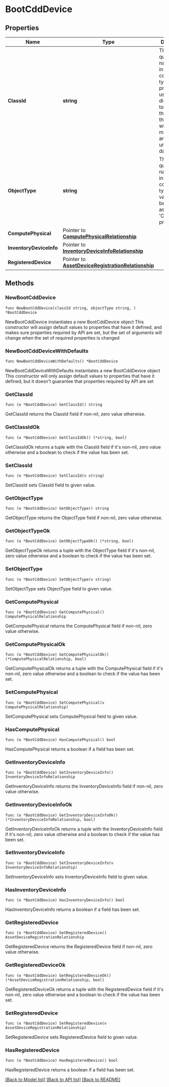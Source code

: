 # BootCddDevice

## Properties

Name | Type | Description | Notes
------------ | ------------- | ------------- | -------------
**ClassId** | **string** | The fully-qualified name of the instantiated, concrete type. This property is used as a discriminator to identify the type of the payload when marshaling and unmarshaling data. | [default to "boot.CddDevice"]
**ObjectType** | **string** | The fully-qualified name of the instantiated, concrete type. The value should be the same as the &#39;ClassId&#39; property. | [default to "boot.CddDevice"]
**ComputePhysical** | Pointer to [**ComputePhysicalRelationship**](ComputePhysicalRelationship.md) |  | [optional] 
**InventoryDeviceInfo** | Pointer to [**InventoryDeviceInfoRelationship**](InventoryDeviceInfoRelationship.md) |  | [optional] 
**RegisteredDevice** | Pointer to [**AssetDeviceRegistrationRelationship**](AssetDeviceRegistrationRelationship.md) |  | [optional] 

## Methods

### NewBootCddDevice

`func NewBootCddDevice(classId string, objectType string, ) *BootCddDevice`

NewBootCddDevice instantiates a new BootCddDevice object
This constructor will assign default values to properties that have it defined,
and makes sure properties required by API are set, but the set of arguments
will change when the set of required properties is changed

### NewBootCddDeviceWithDefaults

`func NewBootCddDeviceWithDefaults() *BootCddDevice`

NewBootCddDeviceWithDefaults instantiates a new BootCddDevice object
This constructor will only assign default values to properties that have it defined,
but it doesn't guarantee that properties required by API are set

### GetClassId

`func (o *BootCddDevice) GetClassId() string`

GetClassId returns the ClassId field if non-nil, zero value otherwise.

### GetClassIdOk

`func (o *BootCddDevice) GetClassIdOk() (*string, bool)`

GetClassIdOk returns a tuple with the ClassId field if it's non-nil, zero value otherwise
and a boolean to check if the value has been set.

### SetClassId

`func (o *BootCddDevice) SetClassId(v string)`

SetClassId sets ClassId field to given value.


### GetObjectType

`func (o *BootCddDevice) GetObjectType() string`

GetObjectType returns the ObjectType field if non-nil, zero value otherwise.

### GetObjectTypeOk

`func (o *BootCddDevice) GetObjectTypeOk() (*string, bool)`

GetObjectTypeOk returns a tuple with the ObjectType field if it's non-nil, zero value otherwise
and a boolean to check if the value has been set.

### SetObjectType

`func (o *BootCddDevice) SetObjectType(v string)`

SetObjectType sets ObjectType field to given value.


### GetComputePhysical

`func (o *BootCddDevice) GetComputePhysical() ComputePhysicalRelationship`

GetComputePhysical returns the ComputePhysical field if non-nil, zero value otherwise.

### GetComputePhysicalOk

`func (o *BootCddDevice) GetComputePhysicalOk() (*ComputePhysicalRelationship, bool)`

GetComputePhysicalOk returns a tuple with the ComputePhysical field if it's non-nil, zero value otherwise
and a boolean to check if the value has been set.

### SetComputePhysical

`func (o *BootCddDevice) SetComputePhysical(v ComputePhysicalRelationship)`

SetComputePhysical sets ComputePhysical field to given value.

### HasComputePhysical

`func (o *BootCddDevice) HasComputePhysical() bool`

HasComputePhysical returns a boolean if a field has been set.

### GetInventoryDeviceInfo

`func (o *BootCddDevice) GetInventoryDeviceInfo() InventoryDeviceInfoRelationship`

GetInventoryDeviceInfo returns the InventoryDeviceInfo field if non-nil, zero value otherwise.

### GetInventoryDeviceInfoOk

`func (o *BootCddDevice) GetInventoryDeviceInfoOk() (*InventoryDeviceInfoRelationship, bool)`

GetInventoryDeviceInfoOk returns a tuple with the InventoryDeviceInfo field if it's non-nil, zero value otherwise
and a boolean to check if the value has been set.

### SetInventoryDeviceInfo

`func (o *BootCddDevice) SetInventoryDeviceInfo(v InventoryDeviceInfoRelationship)`

SetInventoryDeviceInfo sets InventoryDeviceInfo field to given value.

### HasInventoryDeviceInfo

`func (o *BootCddDevice) HasInventoryDeviceInfo() bool`

HasInventoryDeviceInfo returns a boolean if a field has been set.

### GetRegisteredDevice

`func (o *BootCddDevice) GetRegisteredDevice() AssetDeviceRegistrationRelationship`

GetRegisteredDevice returns the RegisteredDevice field if non-nil, zero value otherwise.

### GetRegisteredDeviceOk

`func (o *BootCddDevice) GetRegisteredDeviceOk() (*AssetDeviceRegistrationRelationship, bool)`

GetRegisteredDeviceOk returns a tuple with the RegisteredDevice field if it's non-nil, zero value otherwise
and a boolean to check if the value has been set.

### SetRegisteredDevice

`func (o *BootCddDevice) SetRegisteredDevice(v AssetDeviceRegistrationRelationship)`

SetRegisteredDevice sets RegisteredDevice field to given value.

### HasRegisteredDevice

`func (o *BootCddDevice) HasRegisteredDevice() bool`

HasRegisteredDevice returns a boolean if a field has been set.


[[Back to Model list]](../README.md#documentation-for-models) [[Back to API list]](../README.md#documentation-for-api-endpoints) [[Back to README]](../README.md)


